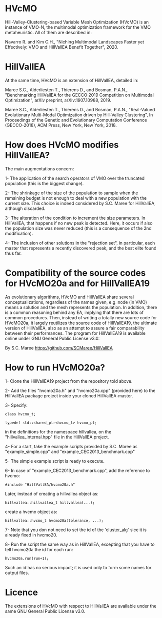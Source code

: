 # HVcMO

Hill-Valley-Clustering-based Variable Mesh Optimization (HVcMO) is an instance of VMO-N, the multimodal optimization framework for the VMO metaheuristic. All of them are described in:

Navarro R. and Kim C.H., "Niching Multimodal Landscapes Faster yet Effectively: VMO and HillVallEA Benefit Together", 2020.

# HillVallEA

At the same time, HVcMO is an extension of HillVallEA, detailed in:

Maree S.C., Alderliesten T., Thierens D., and Bosman, P.A.N., "Benchmarking HillVallEA for the GECCO 2019 Competition on Multimodal Optimization", arXiv preprint, arXiv:1907.10988, 2019.

Maree S.C., Alderliesten T., Thierens D., and Bosman, P.A.N., "Real-Valued Evolutionary Multi-Modal Optimization driven by Hill-Valley Clustering", In Proceedings of the Genetic and Evolutionary Computation Conference (GECCO-2018), ACM Press, New York, New York, 2018.

# How does HVcMO modifies HillVallEA?

The main augmentations concern:

1- The application of the search operators of VMO over the truncated population (this is the biggest change).

2- The shrinkage of the size of the population to sample when the remaining budget is not enough to deal with a new population with the current size. This choice is indeed considered by S.C. Maree for HillVallEA, although discarded.

3- The alteration of the condition to increment the size parameters. In HillVallEA, that happens if no new peak is detected. Here, it occurs if also the population size was never reduced (this is a consequence of the 2nd modification).

4- The inclusion of other solutions in the "rejection set", in particular, each master that represents a recently discovered peak, and the best elite found thus far.
    
# Compatibility of the source codes for HVcMO20a and for HillVallEA19

As evolutionary algorithms, HVcMO and HillVallEA share several conceptualizations, regardless of the names given, e.g. node (in VMO) means a solution and the mesh represents the population. In addition, there is a common reasoning behind any EA, implying that there are lots of common procedures. Then, instead of writing a totally new source code for HVcMO20a, it largely reutilizes the source code of HillVallEA19, the ultimate version of HillVallEA, also as an attempt to assure a fair comparability between their performances. The program for HillVallEA19 is available online under GNU General Public License v3.0:

By S.C. Maree
https://github.com/SCMaree/HillVallEA

# How to run HVcMO20a?

1- Clone the HillVallEA19 project from the repository told above.

2- Add the files "hvcmo20a.h" and "hvcmo20a.cpp" (provided here) to the HillVallEA package project inside your cloned HillVallEA-master.

3- Specify:

	class hvcmo_t;

	typedef std::shared_ptr<hvcmo_t> hvcmo_pt;

in the definitions for the namespace hillvallea, on the "hillvallea_internal.hpp" file in the HillVallEA project.

4- For a start, take the example scripts provided by S.C. Maree as "example_simple.cpp" and "example_CEC2013_benchmark.cpp"

5- The simple example script is ready to execute.

6- In case of "example_CEC2013_benchmark.cpp", add the reference to hvcmo:

	#include "HillVallEA/hvcmo20a.h"

Later, instead of creating a hillvallea object as:
	
	hillvallea::hillvallea_t hillvallea(...);

create a hvcmo object as:

	hillvallea::hvcmo_t hvcmo20a(tolerance, ...);

7- Note that you don not need to set the id of the 'cluster_alg' sice it is already fixed in hvcmo20.

8- Run the script the same way as in HillVallEA, excepting that you have to tell hvcmo20a the id for each run:

	hvcmo20a.run(run+1);

Such an id has no serious impact; it is used only to form some names for output files.

# Licence

The extensions of HVcMO with respect to HillVallEA are available under the same GNU General Public License v3.0.
